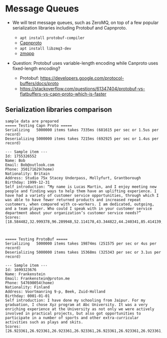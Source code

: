 # Message Queues

* We will test message queues, such as ZeroMQ, on top of a few popular
serialization libraries including Protobuf and Capnproto.
  * `apt install protobuf-compiler`
  * [Capnproto](https://capnproto.org/install.html)
  * `apt install libzmq3-dev`
  * [zmqpp](https://github.com/zeromq/zmqpp)

* Question: Protobuf uses variable-length encoding while Canproto uses
fixed-length encoding?
  * Protobuf: https://developers.google.com/protocol-buffers/docs/proto
  * https://stackoverflow.com/questions/61347404/protobuf-vs-flatbuffers-vs-capn-proto-which-is-faster

## Serialization libraries comparison

```
sample data are prepared
===== Testing Capn Proto =====
Serializing   5000000 items takes 7335ms (681615 per sec or 1.5us per record)
Deserializing 5000000 items takes 7215ms (692925 per sec or 1.4us per record)

--- Sample item ---
Id: 1755326552
Name: Bob
Email: Bob@outlook.com
Phone: 350171629(home)
Nationality: Britain
Address: Studio 75x Stacey Underpass, Mollyfurt, Grantborough
Birthday: 1999-12-31
Self introduction: “My name is Lucas Martin, and I enjoy meeting new people and finding ways to help them have an uplifting experience. I have had a variety of customer service opportunities, through which I was able to have fewer returned products and increased repeat customers, when compared with co-workers. I am dedicated, outgoing, and a team player. Who could I speak with in your customer service department about your organization’s customer service needs?”
Scores: [18.584482,32.999378,96.289948,52.114178,43.344822,44.240341,85.414139,30.774570,43.910721,52.277302,47.839672,66.868645,82.116493,20.011988,36.576073,30.663294,]



===== Testing ProtoBuf =====
Serializing   5000000 items takes 19874ms (251575 per sec or 4us per record)
Deserializing 5000000 items takes 15368ms (325343 per sec or 3.1us per record)

--- Sample item ---
Id: 1699323676
Name: Frankenstein
Email: Frankenstein@proton.me
Phone: 547690054(home)
Nationality: Finland
Address: Voortmanring 9-p, Beek, Zuid-Holland
Birthday: 0001-01-01
Self introduction: I have done my schooling from Jaipur. For my graduation, I chose Xyz program at Abc University. It was a very enriching experience at the University as not only we were actively involved in practical projects, but also got opportunities to participate in a number of sports and other extra-curricular activities such as plays and skits.
Scores: [26.923361,26.923361,26.923361,26.923361,26.923361,26.923361,26.923361,26.923361,26.923361,26.923361,26.923361,26.923361,26.923361,26.923361,26.923361,26.923361,]

```